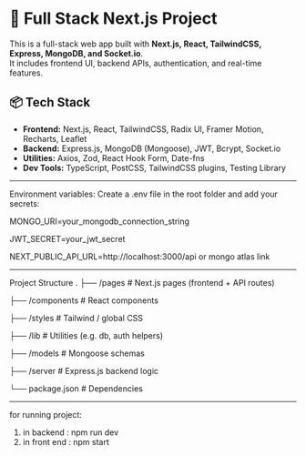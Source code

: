 # 🚀 Full Stack Next.js Project

This is a full-stack web app built with **Next.js, React, TailwindCSS, Express, MongoDB, and Socket.io**.  
It includes frontend UI, backend APIs, authentication, and real-time features.


## 📦 Tech Stack
- **Frontend:** Next.js, React, TailwindCSS, Radix UI, Framer Motion, Recharts, Leaflet  
- **Backend:** Express.js, MongoDB (Mongoose), JWT, Bcrypt, Socket.io  
- **Utilities:** Axios, Zod, React Hook Form, Date-fns  
- **Dev Tools:** TypeScript, PostCSS, TailwindCSS plugins, Testing Library  
------------------------------------------------------------------------------------------------------------------------------

Environment variables:
Create a .env file in the root folder and add your secrets:

MONGO_URI=your_mongodb_connection_string

JWT_SECRET=your_jwt_secret

NEXT_PUBLIC_API_URL=http://localhost:3000/api or mongo atlas link

------------------------------------------------------------------------------------------------------------------------------
Project Structure
.
├── /pages          # Next.js pages (frontend + API routes)

├── /components     # React components

├── /styles         # Tailwind / global CSS

├── /lib            # Utilities (e.g. db, auth helpers)

├── /models         # Mongoose schemas

├── /server         # Express.js backend logic

└── package.json    # Dependencies

------------------------------------------------------------------------------------------------------------------------------
for running project:
1. in backend : npm run dev
2. in front end : npm start
